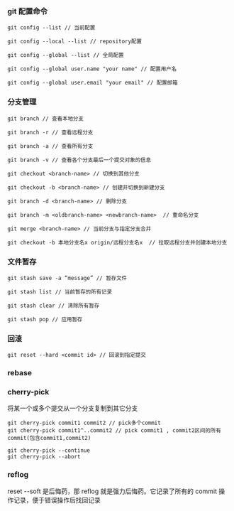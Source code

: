 ### git 配置命令

```
git config --list // 当前配置

git config --local --list // repository配置

git config --global --list // 全局配置

git config --global user.name "your name" // 配置用户名

git config --global user.email "your email" // 配置邮箱
```

### 分支管理

```
git branch // 查看本地分支

git branch -r // 查看远程分支

git branch -a // 查看所有分支

git branch -v // 查看各个分支最后一个提交对象的信息

git checkout <branch-name> // 切换到其他分支

git checkout -b <branch-name> // 创建并切换到新建分支

git branch -d <branch-name> // 删除分支

git branch -m <oldbranch-name> <newbranch-name>  // 重命名分支

git merge <branch-name> // 当前分支与指定分支合并

git checkout -b 本地分支名x origin/远程分支名x  // 拉取远程分支并创建本地分支
```

### 文件暂存

```
git stash save -a “message” // 暂存文件

git stash list // 当前暂存的所有记录

git stash clear // 清除所有暂存

git stash pop // 应用暂存
```

### 回滚

```
git reset --hard <commit id> // 回滚到指定提交
```

### rebase

### cherry-pick

将某一个或多个提交从一个分支复制到其它分支

```
git cherry-pick commit1 commit2 // pick多个commit
git cherry-pick commit1^..commit2 // pick commit1 , commit2区间的所有commit(包含commit1,commit2)

git cherry-pick --continue
git cherry-pick --abort
```

### reflog

reset --soft 是后悔药，那 reflog 就是强力后悔药。它记录了所有的 commit 操作记录，便于错误操作后找回记录
